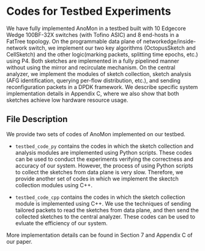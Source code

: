 # Codes for Testbed Experiments 

We have fully implemented AnoMon in a testbed built with 10 Edgecore Wedge 100BF-32X switches (with Tofino ASIC) and 8 end-hosts in a FatTree topology. On the programmable data plane of networkedge/inside-network switch, we implement our two key algorithms (OctopusSketch and CellSketch) and the other logic(marking packets, splitting time epochs, etc.) using P4. Both sketches are implemented in a fully pipelined manner without using the mirror and recirculate mechanism. On the central analyzer, we implement the modules of sketch collection, sketch analysis (AFG identification, querying per-flow distribution, etc.), and sending reconfiguration packets in a DPDK framework. We describe specific system implementation details in Appendix C, where we also show that both sketches achieve low hardware resource usage.


## File Description

We provide two sets of codes of AnoMon implemented on our testbed. 

- `testbed_code_py` contains the codes in which the sketch collection and analysis modules are implemented using Python scripts. These codes can be used to conduct the experiments verifying the correctness and accuracy of our system. However, the process of using Python scripts to collect the sketches from data plane is very slow. Therefore, we provide another set of codes in which we implement the skectch collection modules using C++. 

- `testbed_code_cpp` contains the codes in which the sketch collection module is implemented using C++. We use the techniques of sending tailored packets to read the sketches from data plane, and then send the collected sketches to the central analyzer. These codes can be used to evluate the efficiency of our system. 

More implementation details can be found in Section 7 and Appendix C of our paper. 